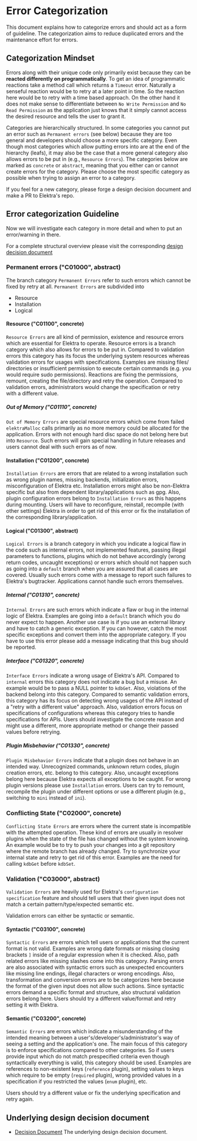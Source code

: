 # Error Categorization

This document explains how to categorize errors and should act as a form of
guideline. The categorization aims to reduce duplicated errors and the
maintenance effort for errors.

## Categorization Mindset

Errors along with their unique code only primarily exist because they can be
**reacted differently on programmatically**. To get an idea of programmatic
reactions take a method call which returns a `Timeout` error. Naturally a
senseful reaction would be to retry at a later point in time. So the reaction
here would be to retry with a time based approach. On the other hand it does not
make sense to differentiate between `No Write Permission` and `No Read Permission`
as the application just knows that it simply cannot access the desired resource
and tells the user to grant it.

Categories are hierarchically structured. In some categories you cannot put an
error such as `Permanent errors` (see below) because they are too general and
developers should choose a more specific category. Even though most categories
which allow putting errors into are at the end of the hierarchy (leafs), it
may also be the case that a more general category also allows errors to be put in
(e.g., `Resource Errors`). The categories below are marked as `concrete` or `abstract`,
meaning that you either can or cannot create errors for the category. Please
choose the most specific category as possible when trying to assign an error to a category.

If you feel for a new category, please forge a design decision document and make
a PR to Elektra's repo.

## Error categorization Guideline

Now we will investigate each category in more detail and when to put an
error/warning in there.

For a complete structural overview please visit the corresponding [design decision document](../decisions/5_implemented/error_codes.md)

### Permanent errors ("C01000", abstract)

The branch category `Permanent Errors` refer to such errors which cannot be
fixed by retry at all. `Permanent Errors` are subdivided into

- Resource
- Installation
- Logical

#### Resource ("C01100", concrete)

`Resource Errors` are all kind of permission, existence and resource errors
which are essential for Elektra to operate. Resource errors is a branch category
which also allows for errors to be put in. Compared to validation errors this
category has its focus the underlying system resources whereas validation errors
for usages with specifications. Examples are missing files/ directories or
insufficient permission to execute certain commands (e.g. you would require sudo
permissions). Reactions are fixing the permissions, remount, creating the
file/directory and retry the operation. Compared to validation errors,
administrators would change the specification or retry with a different value.

##### Out of Memory ("C01110", concrete)

`Out of Memory Errors` are special resource errors which come from failed
`elektraMalloc` calls primarily as no more memory could be allocated for the
application. Errors with not enough hard disc space do not belong here but into
`Resource`. Such errors will gain special handling in future releases and users
cannot deal with such errors as of now.

#### Installation ("C01200", concrete)

`Installation Errors` are errors that are related to a wrong installation such
as wrong plugin names, missing backends, initialization errors, misconfiguration
of Elektra etc. Installation errors might also be non-Elektra specific but also
from dependent library/applications such as gpg. Also, plugin configuration
errors belong to `Installation Errors` as this happens during mounting. Users
will have to reconfigure, reinstall, recompile (with other settings) Elektra in
order to get rid of this error or fix the installation of the corresponding
library/application.

#### Logical ("C01300", abstract)

`Logical Errors` is a branch category in which you indicate a logical flaw in
the code such as internal errors, not implemented features, passing illegal
parameters to functions, plugins which do not behave accordingly (wrong return
codes, uncaught exceptions) or errors which should not happen such as going into
a `default` branch when you are assured that all cases are covered. Usually such
errors come with a message to report such failures to Elektra's bugtracker.
Applications cannot handle such errors themselves.

##### Internal ("C01310", concrete)

`Internal Errors` are such errors which indicate a flaw or bug in the internal
logic of Elektra. Examples are going into a `default` branch which you do never
expect to happen. Another use case is if you use an external library and have to
catch a generic exception. If you can however, catch the most specific
exceptions and convert them into the appropriate category. If you have to use
this error please add a message indicating that this bug should be reported.

##### Interface ("C01320", concrete)

`Interface Errors` indicate a wrong usage of Elektra's API. Compared to
`internal` errors this category does not indicate a bug but a misuse. An example
would be to pass a NULL pointer to `kdbGet`. Also, violations of the backend
belong into this category. Compared to semantic validation errors, this category
has its focus on detecting wrong usages of the API instead of a "retry with a
different value" approach. Also, validation errors focus on specifications of
configurations whereas this category tries to handle specifications for APIs.
Users should investigate the concrete reason and might use a different, more
appropriate method or change their passed values before retrying.

##### Plugin Misbehavior ("C01330", concrete)

`Plugin Misbehavior Errors` indicate that a plugin does not behave in an
intended way. Unrecognized commands, unknown return codes, plugin creation
errors, etc. belong to this category. Also, uncaught exceptions belong here
because Elektra expects all exceptions to be caught. For wrong plugin versions
please use `Installation` errors. Users can try to remount, recompile the plugin
under different options or use a different plugin (e.g., switching to `mini`
instead of `ini`).

### Conflicting State ("C02000", concrete)

`Conflicting State Errors` are errors where the current state is incompatible
with the attempted operation. These kind of errors are usually in resolver
plugins when the state of the file has changed without the system knowing. An
example would be to try to push your changes into a git repository where the
remote branch has already changed. Try to synchronize your internal state and
retry to get rid of this error. Examples are the need for calling `kdbGet`
before `kdbSet`.

### Validation ("C03000", abstract)

`Validation Errors` are heavily used for Elektra's `configuration specification`
feature and should tell users that their given input does not match a certain
pattern/type/expected semantic etc.

Validation errors can either be syntactic or semantic.

#### Syntactic ("C03100", concrete)

`Syntactic Errors` are errors which tell users or applications that the current
format is not valid. Examples are wrong date formats or missing closing brackets
`]` inside of a regular expression when it is checked. Also, path related errors
like missing slashes come into this category. Parsing errors are also associated
with syntactic errors such as unexpected encounters like missing line endings,
illegal characters or wrong encodings. Also, transformation and conversion errors
are to be categorizes here because the format of the given input does not allow
such actions. Since syntactic errors demand a specific format and structure,
also structural validation errors belong here. Users should try a different
value/format and retry setting it with Elektra.

#### Semantic ("C03200", concrete)

`Semantic Errors` are errors which indicate a misunderstanding of the intended
meaning between a user's/developer's/administrator's way of seeing a setting and
the application's one. The main focus of this category is to enforce
specifications compared to other categories. So if users provide input which do
not match prespecified criteria even though syntactically everything is valid,
this category should be used. Examples are references to non-existent keys
(`reference` plugin), setting values to keys which require to be empty
(`required` plugin), wrong provided values in a specification if you restricted
the values (`enum` plugin), etc.

Users should try a different value or fix the underlying specification and retry
again.

## Underlying design decision document

- [Decision Document](../decisions/5_implemented/error_codes.md) The underlying design
  decision document.
